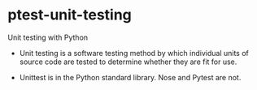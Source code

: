 # ptest-unit-testing

Unit testing with Python

- Unit testing is a software testing method by which individual units of source code are tested to determine whether they are fit for use.

- Unittest is in the Python standard library. Nose and Pytest are not.
